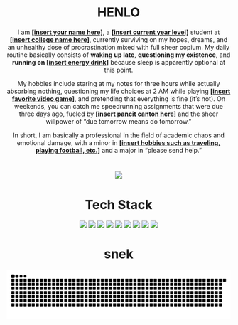 <h1 align = "center"><b>HENLO</b></h1>
<p align="center">
  I am <b><u>[insert your name here]</u></b>, a <b><u>[insert current year level]</u></b> student at <b><u>[insert college name here]</u></b>, currently surviving on my hopes, dreams, and an unhealthy dose of procrastination mixed with full sheer copium.  
  My daily routine basically consists of <b>waking up late</b>, <b>questioning my existence</b>, and <b>running on <u>[insert energy drink]</u></b> because sleep is apparently optional at this point.
</p>

<p align="center">
  My hobbies include staring at my notes for three hours while actually absorbing nothing, questioning my life choices at 2 AM while playing <b><u>[insert favorite video game]</u></b>, and pretending that everything is fine (it’s not).  
  On weekends, you can catch me speedrunning assignments that were due three days ago, fueled by <b><u>[insert pancit canton here]</u></b> and the sheer willpower of “due tomorrow means do tomorrow.”
</p>

<p align="center">
  In short, I am basically a professional in the field of academic chaos and emotional damage, with a minor in <b><u>[insert hobbies such as traveling, playing football, etc.]</u></b> and a major in “please send help.”
</p>

<h1 align="center"><b></b></h1>
<p align="center">
  <img src="https://github.com/user-attachments/assets/5529ac47-482f-43a4-8476-744b58993034" width="69%">
</p>

<h1 align="center"><b>Tech Stack</b></h1>
<p align="center">
  <img src="https://img.shields.io/badge/C-black?style=for-the-badge&logo=c&logoColor=00599C" height="50">
  <img src="https://img.shields.io/badge/C%23-%23239120.svg-black?style=for-the-badge&logo=csharp&logoColor=239120" height="50">
  <img src="https://img.shields.io/badge/C++-black?style=for-the-badge&logo=c%2B%2B&logoColor=00599C" height="50">
  <img src="https://img.shields.io/badge/HTML5-black?style=for-the-badge&logo=html5&logoColor=E34F26" height="50">
  <img src="https://img.shields.io/badge/Java-black?style=for-the-badge&logo=openjdk&logoColor=ED8B00" height="50">
  <img src="https://img.shields.io/badge/Javascript-black?style=for-the-badge&logo=javascript&logoColor=F0DB4F" height="50">
  <img src="https://img.shields.io/badge/Kotlin-black?style=for-the-badge&logo=kotlin&logoColor=7F52FF" height="50">
  <img src="https://img.shields.io/badge/PHP-black?style=for-the-badge&logo=php&logoColor=777BB4" height="50">
  <img src="https://img.shields.io/badge/Python-black?style=for-the-badge&logo=python&logoColor=3776AB" height="50">
</p>

<h1 align="center"><b>snek</b></h1>
<p align="center">
  <picture>
    <source media="(prefers-color-scheme: dark)" srcset="https://raw.githubusercontent.com/aaronjacalan/aaronjacalan/output/github-snake-dark.svg" />
    <source media="(prefers-color-scheme: light)" srcset="https://raw.githubusercontent.com/aaronjacalan/aaronjacalan/output/github-snake.svg" />
    <img alt="GitHub activity graph" src="https://raw.githubusercontent.com/aaronjacalan/aaronjacalan/output/github-snake.svg" />
  </picture>
</p>
